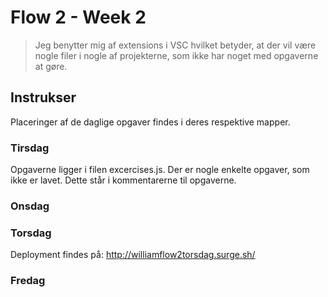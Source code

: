 # Flow 2 - Week 2

> Jeg benytter mig af extensions i VSC hvilket betyder, at der vil være nogle filer i nogle af projekterne, som ikke har noget med opgaverne at gøre.

## Instrukser

Placeringer af de daglige opgaver findes i deres respektive mapper.

### Tirsdag
Opgaverne ligger i filen excercises.js. Der er nogle enkelte opgaver, som ikke er lavet. Dette står i kommentarerne til opgaverne.

### Onsdag


### Torsdag
Deployment findes på: http://williamflow2torsdag.surge.sh/

### Fredag

